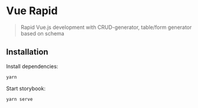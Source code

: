 # Vue Rapid

> Rapid Vue.js development with CRUD-generator, table/form generator based on schema

## Installation

Install dependencies:

```bash
yarn
```

Start storybook:

```bash
yarn serve
```

